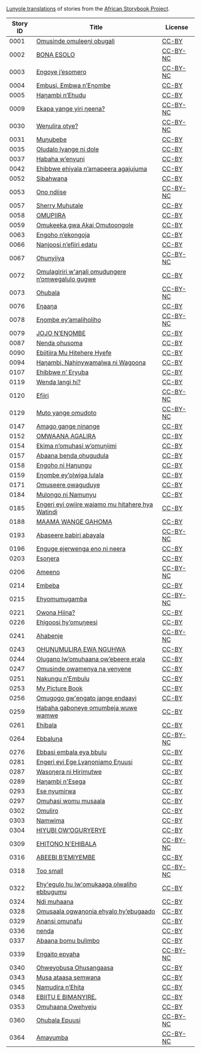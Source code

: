 [Lunyole translations](http://my.africanstorybook.org/language/lunyole) of stories from the [African Storybook Project](http://my.africanstorybook.org).

Story ID | Title | License
-------- | ----- | -------
0001 | [Omusinde omuleeŋi obugali](http://my.africanstorybook.org/stories/omusinde-omuleeŋi-obugali) | [CC-BY](https://creativecommons.org/licenses/by/3.0/)
0002 | [BONA ESOLO](http://my.africanstorybook.org/stories/bona-esolo) | [CC-BY-NC](http://creativecommons.org/licenses/by-nc/3.0/)
0003 | [Engoye j’esomero](http://my.africanstorybook.org/stories/engoye-j’esomero) | [CC-BY-NC](http://creativecommons.org/licenses/by-nc/3.0/)
0004 | [Embusi, Embwa n’Eῃombe](http://my.africanstorybook.org/stories/embusi-embwa-n’eῃombe) | [CC-BY](https://creativecommons.org/licenses/by/3.0/)
0005 | [Haŋambi n’Ehudu](http://my.africanstorybook.org/stories/haŋambi-n’ehudu) | [CC-BY](https://creativecommons.org/licenses/by/3.0/)
0009 | [Ekapa yange yiri ŋeena?](http://my.africanstorybook.org/stories/ekapa-yange-yiri-ŋeena) | [CC-BY-NC](http://creativecommons.org/licenses/by-nc/3.0/)
0030 | [Weŋulira otye?](http://my.africanstorybook.org/stories/weŋulira-otye) | [CC-BY-NC](http://creativecommons.org/licenses/by-nc/3.0/)
0031 | [Muŋubebe](http://my.africanstorybook.org/stories/muŋubebe) | [CC-BY](https://creativecommons.org/licenses/by/3.0/)
0035 | [Oludalo lyange ni dole](http://my.africanstorybook.org/stories/oludalo-lyange-ni-dole) | [CC-BY](https://creativecommons.org/licenses/by/3.0/)
0037 | [Habaha w’enyuni](http://my.africanstorybook.org/stories/habaha-w’enyuni) | [CC-BY](https://creativecommons.org/licenses/by/3.0/)
0042 | [Ehibbwe ehiyala n’amapeera agajujuma](http://my.africanstorybook.org/stories/ehibbwe-ehiyala-n’amapeera-agajujuma) | [CC-BY](https://creativecommons.org/licenses/by/3.0/)
0052 | [Sibahwana](http://my.africanstorybook.org/stories/sibahwana) | [CC-BY](https://creativecommons.org/licenses/by/3.0/)
0053 | [Ono ndiise](http://my.africanstorybook.org/stories/ono-ndiise) | [CC-BY-NC](http://creativecommons.org/licenses/by-nc/3.0/)
0057 | [Sherry Muhutale](http://my.africanstorybook.org/stories/sherry-muhutale) | [CC-BY](https://creativecommons.org/licenses/by/3.0/)
0058 | [OMUPIIRA ](http://my.africanstorybook.org/stories/omupiira) | [CC-BY](https://creativecommons.org/licenses/by/3.0/)
0059 | [Omukeeka gwa Akai Omutoongole](http://my.africanstorybook.org/stories/omukeeka-gwa-akai-omutoongole) | [CC-BY](https://creativecommons.org/licenses/by/3.0/)
0063 | [Engoho n’ekongoja](http://my.africanstorybook.org/stories/engoho-n’ekongoja) | [CC-BY](https://creativecommons.org/licenses/by/4.0/)
0066 | [Nanjoosi n’efiiri edatu](http://my.africanstorybook.org/stories/nanjoosi-n’efiiri-edatu) | [CC-BY](https://creativecommons.org/licenses/by/3.0/)
0067 | [Ohunyiiya](http://my.africanstorybook.org/stories/ohunyiiya) | [CC-BY-NC](http://creativecommons.org/licenses/by-nc/3.0/)
0072 | [Omulagiriri w'aŋali omudungere n’omwegalulo gugwe](http://my.africanstorybook.org/stories/omulagiriri-waŋali-omudungere-n’omwegalulo-gugwe) | [CC-BY](https://creativecommons.org/licenses/by/3.0/)
0073 | [Ohubala](http://my.africanstorybook.org/stories/ohubala) | [CC-BY-NC](http://creativecommons.org/licenses/by-nc/3.0/)
0076 | [Eŋaaŋa](http://my.africanstorybook.org/stories/eŋaaŋ) | [CC-BY](https://creativecommons.org/licenses/by/3.0/)
0078 | [Eŋombe ey’amaliholiho](http://my.africanstorybook.org/stories/eŋombe-ey’amaliholiho) | [CC-BY-NC](http://creativecommons.org/licenses/by-nc/3.0/)
0079 | [JOJO N’EŊOMBE](http://my.africanstorybook.org/stories/jojo-n’eŋombe) | [CC-BY](https://creativecommons.org/licenses/by/3.0/)
0087 | [Nenda ohusoma](http://my.africanstorybook.org/stories/nenda-ohusoma) | [CC-BY](https://creativecommons.org/licenses/by/3.0/)
0090 | [Ebiitiira Mu Hitehere Hyefe](http://my.africanstorybook.org/stories/ebiitiira-mu-hitehere-hyefe) | [CC-BY](https://creativecommons.org/licenses/by/4.0/)
0094 | [Haŋambi, Nahinywamalwa ni Wagoona](http://my.africanstorybook.org/stories/haŋambi-nahinywamalwa-ni-wagoona) | [CC-BY](https://creativecommons.org/licenses/by/3.0/)
0107 | [Ehibbwe n’ Eryuba](http://my.africanstorybook.org/stories/ehibbwe-n’-eryuba) | [CC-BY](https://creativecommons.org/licenses/by/3.0/)
0119 | [Wenda langi hi?](http://my.africanstorybook.org/stories/wenda-langi-hi) | [CC-BY](https://creativecommons.org/licenses/by/4.0/)
0120 | [Efiiri](http://my.africanstorybook.org/stories/efiiri-0) | [CC-BY-NC](http://creativecommons.org/licenses/by-nc/3.0/)
0129 | [Muto yange omudoto](http://my.africanstorybook.org/stories/muto-yange-omudoto) | [CC-BY-NC](http://creativecommons.org/licenses/by-nc/3.0/)
0147 | [Amago gange ninange](http://my.africanstorybook.org/stories/amago-gange-ninange) | [CC-BY](https://creativecommons.org/licenses/by/3.0/)
0152 | [OMWAANA AGALIRA](http://my.africanstorybook.org/stories/omwaana-agalira) | [CC-BY](https://creativecommons.org/licenses/by/4.0/)
0154 | [Ekima n’omuhasi w’omuŋiimi](http://my.africanstorybook.org/stories/ekima-n’omuhasi-w’omuŋiimi) | [CC-BY](https://creativecommons.org/licenses/by/3.0/)
0157 | [Abaana benda ohugudula](http://my.africanstorybook.org/stories/abaana-benda-ohugudula-0) | [CC-BY](https://creativecommons.org/licenses/by/3.0/)
0158 | [Engoho ni Haŋungu](http://my.africanstorybook.org/stories/engoho-ni-haŋungu) | [CC-BY](https://creativecommons.org/licenses/by/3.0/)
0159 | [Eŋombe ey’olwiga lulala](http://my.africanstorybook.org/stories/eŋombe-ey’olwiga-lulala) | [CC-BY](https://creativecommons.org/licenses/by/3.0/)
0171 | [Omuseere owaguduye](http://my.africanstorybook.org/stories/omuseere-owaguduye-0) | [CC-BY](https://creativecommons.org/licenses/by/3.0/)
0184 | [Mulongo ni Namunyu](http://my.africanstorybook.org/stories/mulongo-ni-namunyu) | [CC-BY](https://creativecommons.org/licenses/by/3.0/)
0185 | [Engeri eyi owiire wajamo mu hitahere hya Watindi](http://my.africanstorybook.org/stories/engeri-eyi-owiire-wajamo-mu-hitahere-hya-watindi) | [CC-BY](https://creativecommons.org/licenses/by/3.0/)
0188 | [MAAMA WANGE GAHOMA](http://my.africanstorybook.org/stories/maama-wange-gahoma-1) | [CC-BY](https://creativecommons.org/licenses/by/3.0/)
0193 | [Abaseere babiri abayala](http://my.africanstorybook.org/stories/abaseere-babiri-abayala) | [CC-BY-NC](http://creativecommons.org/licenses/by-nc/3.0/)
0196 | [Enguge ejerwenga eno ni neera](http://my.africanstorybook.org/stories/enguge-ejerwenga-eno-ni-neera) | [CC-BY](https://creativecommons.org/licenses/by/3.0/)
0203 | [Esoŋera](http://my.africanstorybook.org/stories/esoŋera) | [CC-BY](https://creativecommons.org/licenses/by/3.0/)
0206 | [Ameeno](http://my.africanstorybook.org/stories/ameeno) | [CC-BY-NC](http://creativecommons.org/licenses/by-nc/3.0/)
0214 | [Embeba](http://my.africanstorybook.org/stories/embeba-0) | [CC-BY](https://creativecommons.org/licenses/by/3.0/)
0215 | [Ehyomumugamba](http://my.africanstorybook.org/stories/ehyomumugamba) | [CC-BY-NC](http://creativecommons.org/licenses/by-nc/3.0/)
0221 | [Owona Hiina?](http://my.africanstorybook.org/stories/owona-hiina) | [CC-BY](https://creativecommons.org/licenses/by/4.0/)
0226 | [Ehigoosi hy’omuŋeesi](http://my.africanstorybook.org/stories/ehigoosi-hy’omuŋeesi) | [CC-BY](https://creativecommons.org/licenses/by/3.0/)
0241 | [Ahabenje](http://my.africanstorybook.org/stories/ahabenje) | [CC-BY-NC](http://creativecommons.org/licenses/by-nc/3.0/)
0243 | [OHUŊUMULIRA EWA NGUHWA](http://my.africanstorybook.org/stories/ohuŋumulira-ewa-nguhwa) | [CC-BY](https://creativecommons.org/licenses/by/4.0/)
0244 | [Olugano lw’omuhaana ow’ebeere erala](http://my.africanstorybook.org/stories/olugano-lw’omuhaana-ow’ebeere-erala) | [CC-BY](https://creativecommons.org/licenses/by/3.0/)
0247 | [Omusinde owamenya ɳa yenyene](http://my.africanstorybook.org/stories/omusinde-owamenya-ɳa-yenyene) | [CC-BY](https://creativecommons.org/licenses/by/3.0/)
0251 | [Nakungu n’Embulu](http://my.africanstorybook.org/stories/nakungu-n’embulu-0) | [CC-BY](https://creativecommons.org/licenses/by/3.0/)
0253 | [My Picture Book](http://my.africanstorybook.org/stories/my-picture-book-1) | [CC-BY](https://creativecommons.org/licenses/by/4.0/)
0256 | [Omugogo gw'engato jange endaayi](http://my.africanstorybook.org/stories/omugogo-gwengato-jange-endaayi) | [CC-BY](https://creativecommons.org/licenses/by/4.0/)
0259 | [Habaha gaboneye omumbeja wuwe wamwe](http://my.africanstorybook.org/stories/habaha-gaboneye-omumbeja-wuwe-wamwe) | [CC-BY](https://creativecommons.org/licenses/by/3.0/)
0261 | [Ehibala](http://my.africanstorybook.org/stories/ehibala) | [CC-BY](https://creativecommons.org/licenses/by/3.0/)
0264 | [Ebbaluŋa](http://my.africanstorybook.org/stories/ebbaluŋ) | [CC-BY-NC](http://creativecommons.org/licenses/by-nc/3.0/)
0276 | [Ebbasi embala eya bbulu](http://my.africanstorybook.org/stories/ebbasi-embala-eya-bbulu-0) | [CC-BY](https://creativecommons.org/licenses/by/4.0/)
0281 | [Engeri eyi Ege Lyaŋoniamo Eŋuusi](http://my.africanstorybook.org/stories/engeri-eyi-ege-lyaŋoniamo-eŋuusi) | [CC-BY](https://creativecommons.org/licenses/by/3.0/)
0287 | [Wasoŋera ni Hirimutwe](http://my.africanstorybook.org/stories/wasoŋera-ni-hirimutwe) | [CC-BY](https://creativecommons.org/licenses/by/3.0/)
0289 | [Haŋambi n'Esega](http://my.africanstorybook.org/stories/haŋambi-nesega) | [CC-BY](https://creativecommons.org/licenses/by/3.0/)
0293 | [Ese nyumirwa](http://my.africanstorybook.org/stories/ese-nyumirwa) | [CC-BY](https://creativecommons.org/licenses/by/3.0/)
0297 | [Omuhasi womu musaala](http://my.africanstorybook.org/stories/omuhasi-womu-musaala) | [CC-BY](https://creativecommons.org/licenses/by/3.0/)
0302 | [Omuliro](http://my.africanstorybook.org/stories/omuliro-0) | [CC-BY](https://creativecommons.org/licenses/by/3.0/)
0303 | [Namwima](http://my.africanstorybook.org/stories/namwima) | [CC-BY](https://creativecommons.org/licenses/by/3.0/)
0304 | [HIYUBI OW’OGURYERYE](http://my.africanstorybook.org/stories/hiyubi-ow’oguryerye) | [CC-BY](https://creativecommons.org/licenses/by/4.0/)
0309 | [EHITONO N'EHIBALA](http://my.africanstorybook.org/stories/ehitono-nehibala) | [CC-BY-NC](http://creativecommons.org/licenses/by-nc/3.0/)
0316 | [ABEEBI B’EMIYEMBE](http://my.africanstorybook.org/stories/abeebi-b’emiyembe) | [CC-BY](https://creativecommons.org/licenses/by/3.0/)
0318 | [Too small](http://my.africanstorybook.org/stories/too-small-0) | [CC-BY-NC](http://creativecommons.org/licenses/by-nc/3.0/)
0322 | [Ehy'egulo hu lw'omukaaga olwaliho ebbugumu](http://my.africanstorybook.org/stories/ehyegulo-hu-lwomukaaga-olwaliho-ebbugumu-0) | [CC-BY](https://creativecommons.org/licenses/by/3.0/)
0324 | [Ndi muhaana](http://my.africanstorybook.org/stories/ndi-muhaana-0) | [CC-BY](https://creativecommons.org/licenses/by/4.0/)
0328 | [Omusaala ogwaŋonia ehyalo hy’ebugaado](http://my.africanstorybook.org/stories/omusaala-ogwaŋonia-ehyalo-hy’ebugaado) | [CC-BY](https://creativecommons.org/licenses/by/3.0/)
0329 | [Anansi omunafu](http://my.africanstorybook.org/stories/anansi-omunafu) | [CC-BY](https://creativecommons.org/licenses/by/3.0/)
0336 | [nenda](http://my.africanstorybook.org/stories/nenda) | [CC-BY](https://creativecommons.org/licenses/by/3.0/)
0337 | [Abaana bomu bulimbo](http://my.africanstorybook.org/stories/abaana-bomu-bulimbo) | [CC-BY](https://creativecommons.org/licenses/by/3.0/)
0339 | [Engaito epyaha](http://my.africanstorybook.org/stories/engaito-epyaha) | [CC-BY-NC](http://creativecommons.org/licenses/by-nc/3.0/)
0340 | [Ohweyobusa Ohusangaasa](http://my.africanstorybook.org/stories/ohweyobusa-ohusangaasa) | [CC-BY](https://creativecommons.org/licenses/by/3.0/)
0343 | [Musa ataasa semwana](http://my.africanstorybook.org/stories/musa-ataasa-semwana) | [CC-BY](https://creativecommons.org/licenses/by/3.0/)
0345 | [Namudira n’Ehita](http://my.africanstorybook.org/stories/namudira-n’ehita) | [CC-BY](https://creativecommons.org/licenses/by/3.0/)
0348 | [EBIITU E BIMANYIRE.](http://my.africanstorybook.org/stories/ebiitu-e-bimanyire) | [CC-BY](https://creativecommons.org/licenses/by/3.0/)
0353 | [Omuhaana Owehyeju](http://my.africanstorybook.org/stories/omuhaana-owehyeju) | [CC-BY](https://creativecommons.org/licenses/by/3.0/)
0360 | [Ohubala Epuusi](http://my.africanstorybook.org/stories/ohubala-epuusi) | [CC-BY-NC](http://creativecommons.org/licenses/by-nc/4.0/)
0364 | [Amayumba](http://my.africanstorybook.org/stories/amayumba-1) | [CC-BY-NC](http://creativecommons.org/licenses/by-nc/3.0/)

